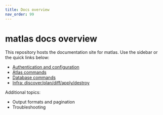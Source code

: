```yaml
---
title: Docs overview
nav_order: 99
---
```


# matlas docs overview

This repository hosts the documentation site for matlas. Use the sidebar or the quick links below:

- [Authentication and configuration](auth.md)
- [Atlas commands](atlas.md)
- [Database commands](database.md)
- [Infra: discover/plan/diff/apply/destroy](infra.md)

Additional topics:
- Output formats and pagination
- Troubleshooting
